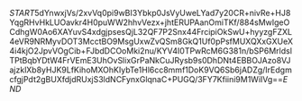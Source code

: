 $START$5dYnwxjVs/2xvVq0pi9wBI3Ybkp0JsVyUweLYad7y20CR+nivRe+HJ8YqgRHvHkLUOavkr4H0puWW2hhvVezx+jhtERUPAanOmiTKf/884sMwIgeOCdhgW0Ao6XAYuvS4xdgjpsesQjL32QF7P2Snx44FrcipiOkSwU+hyyzgFZXL4eVR9NRMyvDOT3McctBO9MsgUxwZvQSm8GkQ1Uf0pPsfMUXQXxGXUeX4i4kjO2JpvVOgCib+FJbdDCOoMki2nu/KYV4I0TPwRcM6G381n/bSP6MrldslTPtBqbYDtW4FrVEmE3UhOvSlixGrPaNkCuJRysb9s0DhDNt4EBBOJAzo8VJajzklXb8yHJK9LfKihoMXOhKIybTe1Hl6cc8mmf1DoK9VQ6Sb6jADZg/IrEdgmcfgjPdt2gBUXfdjdRUxjS3ldNCFynxGlqnaC+PUGQ/3FY7Kfiini9M1WiIVg==$END$